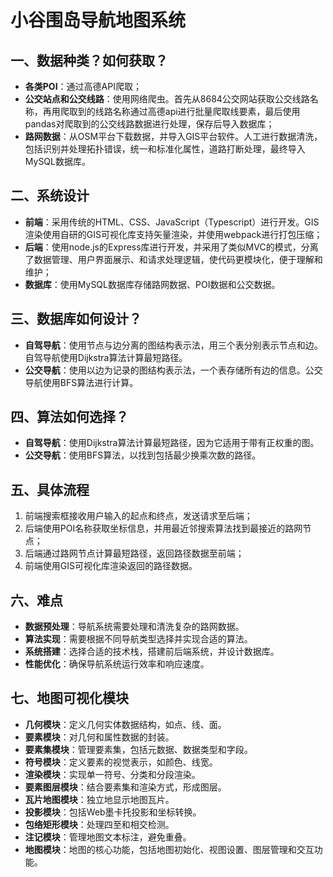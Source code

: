 # 小谷围岛导航地图系统

## 一、数据种类？如何获取？

- **各类POI**：通过高德API爬取；
- **公交站点和公交线路**：使用网络爬虫。首先从8684公交网站获取公交线路名称，再用爬取到的线路名称通过高德api进行批量爬取线要素，最后使用pandas对爬取到的公交线路数据进行处理，保存后导入数据库；
- **路网数据**：从OSM平台下载数据，并导入GIS平台软件。人工进行数据清洗，包括识别并处理拓扑错误，统一和标准化属性，道路打断处理，最终导入MySQL数据库。

## 二、系统设计

- **前端**：采用传统的HTML、CSS、JavaScript（Typescript）进行开发。GIS渲染使用自研的GIS可视化库支持矢量渲染，并使用webpack进行打包压缩；
- **后端**：使用node.js的Express库进行开发，并采用了类似MVC的模式，分离了数据管理、用户界面展示、和请求处理逻辑，使代码更模块化，便于理解和维护；
- **数据库**：使用MySQL数据库存储路网数据、POI数据和公交数据。

## 三、数据库如何设计？

- **自驾导航**：使用节点与边分离的图结构表示法，用三个表分别表示节点和边。自驾导航使用Dijkstra算法计算最短路径。
- **公交导航**：使用以边为记录的图结构表示法，一个表存储所有边的信息。公交导航使用BFS算法进行计算。

## 四、算法如何选择？

- **自驾导航**：使用Dijkstra算法计算最短路径，因为它适用于带有正权重的图。
- **公交导航**：使用BFS算法，以找到包括最少换乘次数的路径。

## 五、具体流程

1. 前端搜索框接收用户输入的起点和终点，发送请求至后端；
2. 后端使用POI名称获取坐标信息，并用最近邻搜索算法找到最接近的路网节点；
3. 后端通过路网节点计算最短路径，返回路径数据至前端；
4. 前端使用GIS可视化库渲染返回的路径数据。

## 六、难点

- **数据预处理**：导航系统需要处理和清洗复杂的路网数据。
- **算法实现**：需要根据不同导航类型选择并实现合适的算法。
- **系统搭建**：选择合适的技术栈，搭建前后端系统，并设计数据库。
- **性能优化**：确保导航系统运行效率和响应速度。

## 七、地图可视化模块

- **几何模块**：定义几何实体数据结构，如点、线、面。
- **要素模块**：对几何和属性数据的封装。
- **要素集模块**：管理要素集，包括元数据、数据类型和字段。
- **符号模块**：定义要素的视觉表示，如颜色、线宽。
- **渲染模块**：实现单一符号、分类和分段渲染。
- **要素图层模块**：结合要素集和渲染方式，形成图层。
- **瓦片地图模块**：独立地显示地图瓦片。
- **投影模块**：包括Web墨卡托投影和坐标转换。
- **包络矩形模块**：处理四至和相交检测。
- **注记模块**：管理地图文本标注，避免重叠。
- **地图模块**：地图的核心功能，包括地图初始化、视图设置、图层管理和交互功能。
